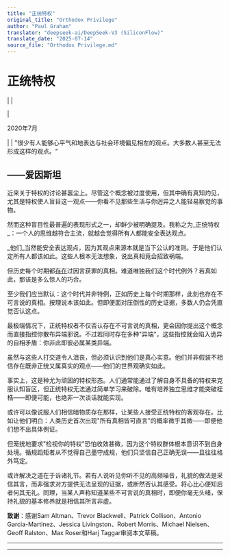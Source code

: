 ```yaml
---
title: "正统特权"
original_title: "Orthodox Privilege"
author: "Paul Graham"
translator: "deepseek-ai/DeepSeek-V3 (SiliconFlow)"
translate_date: "2025-07-14"
source_file: "Orthodox Privilege.md"
---
```


# 正统特权

| | [](index.html)  
  
|   
  
2020年7月  
  
|  |  "很少有人能够心平气和地表达与社会环境偏见相左的观点。大多数人甚至无法形成这样的观点。"  
  
——爱因斯坦   
---  
  
  
近来关于特权的讨论甚嚣尘上。尽管这个概念被过度使用，但其中确有真知灼见，尤其是特权使人盲目这一观点——你看不见那些生活与你迥异之人能轻易察觉的事物。  
  
然而这种盲目性最普遍的表现形式之一，却鲜少被明确提及。我称之为_正统特权_：一个人的思维越符合主流，就越会觉得所有人都能安全表达观点。  
  
_他们_当然能安全表达观点，因为其观点来源本就是当下公认的准则。于是他们认定所有人都该如此。这些人根本无法想象，说出真相竟会招致祸端。  
  
但历史每个时期都[存在](say.html)过因言获罪的真相。难道唯独我们这个时代例外？若真如此，那该是多么惊人的巧合。  
  
至少我们应当默认：这个时代并非特例，正如历史上每个时期那样，此刻也存在不可言说的真相。按理说本该如此。但即便面对压倒性的历史证据，多数人仍会凭直觉否认这点。  
  
最极端情况下，正统特权者不仅否认存在不可言说的真相，更会因你提出这个概念而直接指控你散布异端邪说。不过若同时存在多种"异端"，这些指控就会陷入诡异的自相矛盾：你非此即彼必属某类异端。  
  
虽然与这些人打交道令人沮丧，但必须认识到他们是真心实意。他们并非假装不相信存在既非正统又属真实的观点——他们的世界观确实如此。  
  
事实上，这是种尤为顽固的特权形态。人们通常能通过了解自身不具备的特权来克服认知盲区，但正统特权无法通过简单学习来破除。唯有培养独立思维才能突破桎梏——即便可能，也绝非一次谈话就能实现。  
  
或许可以像说服人们相信暗物质存在那样，让某些人接受正统特权的客观存在。比如让他们明白：人类历史首次出现"所有真相皆可直言"的概率微乎其微——即便他们想不出具体例证。  
  
但笼统地要求"检视你的特权"恐怕收效甚微，因为这个特权群体根本意识不到自身处境。循规蹈矩者从不觉得自己墨守成规，他们只坚信自己正确无误——且往往格外笃定。  
  
或许解决之道在于诉诸礼节。若有人说听见你听不见的高频噪音，礼貌的做法是采信其言，而非强求对方提供无法呈现的证据，或断然否认其感受。将心比心便知后者何其无礼。同理，当某人声称知道某些不可言说的真相时，即便你毫无头绪，保持礼貌的基本修养就是相信其所言非虚。  
  
  
  
  
  
  
  
  
  
  
**致谢**：感谢Sam Altman、Trevor Blackwell、Patrick Collison、Antonio Garcia-Martinez、Jessica Livingston、Robert Morris、Michael Nielsen、Geoff Ralston、Max Roser和Harj Taggar审阅本文草稿。

***  
  
---